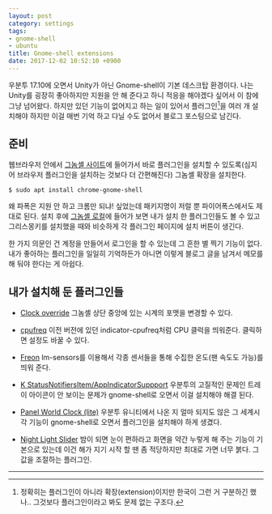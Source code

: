```yaml
---
layout: post
category: settings
tags:
- gnome-shell
- ubuntu
title: Gnome-shell extensions
date: 2017-12-02 10:52:10 +0900
---
```


우분투 17.10에 오면서 Unity가 아닌 Gnome-shell이 기본 데스크탑 환경이다.
나는 Unity를 굉장히 좋아하지만 지원을 안 해 준다고 하니 적응을 해야겠다 싶어서 이 참에 그냥 넘어왔다.
하지만 있던 기능이 없어지고 하는 일이 있어서 플러그인[^1]을 여러 개 설치해야 하지만 이걸 매번 기억 하고 다닐 수도 없어서 블로그 포스팅으로 남긴다.

## 준비

웹브라우저 안에서 [그놈셸 사이트](https://extensions.gnome.org)에 들어가서 바로 플러그인을 설치할 수 있도록(심지어 브라우저 플러그인을 설치하는 것보다 더 간편해진다) 그놈셸 확장을 설치한다.

```shell
$ sudo apt install chrome-gnome-shell
```

왜 파폭은 지원 안 하고 크롬만 되냐! 싶었는데 패키지명이 저럴 뿐 파이어폭스에서도 제대로 된다.
설치 후에 [그놈셸 로컬](https://extensions.gnome.org/local/)에 들어가 보면 내가 설치 한 플러그인들도 볼 수 있고 그리스몽키를 설치했을 때와 비슷하게 각 플러그인 페이지에 설치 버튼이 생긴다.

한 가지 의문인 건 계정을 만들어서 로그인을 할 수 있는데 그 흔한 별 찍기 기능이 없다. 내가 좋아하는 플러그인을 일일히 기억하든가 아니면 이렇게 블로그 글을 남겨서 메모를 해 둬야 한다는 게 아쉽다.


## 내가 설치해 둔 플러그인들

- [Clock override](https://extensions.gnome.org/extension/1206/clock-override/)
  그놈셸 상단 중앙에 있는 시계의 포맷을 변경할 수 있다.

- [cpufreq](https://extensions.gnome.org/extension/1082/cpufreq/)
  이전 버전에 있던 indicator-cpufreq처럼 CPU 클럭을 띄워준다. 클릭하면 설정도 바꿀 수 있다.

- [Freon](https://extensions.gnome.org/extension/841/freon/)
  lm-sensors를 이용해서 각종 센서들을 통해 수집한 온도(팬 속도도 가능)를 띄워 준다.

- [K StatusNotifiersItem/AppIndicatorSuppport](https://extensions.gnome.org/extension/615/appindicator-support/)
  우분투의 고질적인 문제인 트레이 아이콘이 안 보이는 문제가 gnome-shell로 오면서 이걸 설치해야 해결 된다.

- [Panel World Clock (lite)](https://extensions.gnome.org/extension/946/panel-world-clock-lite/)
  우분투 유니티에서 나온 지 얼마 되지도 않은 그 세계시각 기능이 gnome-shell로 오면서 플러그인을 설치해야 하게 생겼다.

- [Night Light Slider](https://extensions.gnome.org/extension/1276/night-light-slider/)
  밤이 되면 눈이 편하라고 화면을 약간 누렇게 해 주는 기능이 기본으로 있는데 이건 해가 지기 시작 할 땐 좀 적당하지만 최대로 가면 너무 붉다. 그 값을 조절하는 플러그인.


----

[^1]: 정확히는 플러그인이 아니라 확장(extension)이지만 한국이 그런 거 구분하긴 했나.. 그것보다 플러그인이라고 봐도 문제 없는 구조다.
